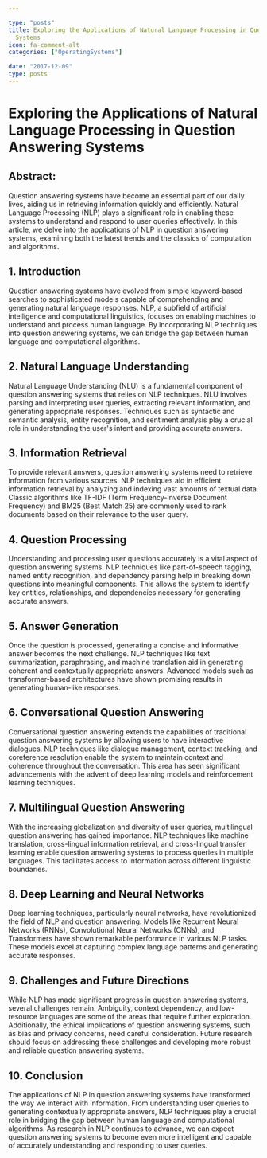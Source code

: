 ```yaml
---

type: "posts"
title: Exploring the Applications of Natural Language Processing in Question Answering
  Systems
icon: fa-comment-alt
categories: ["OperatingSystems"]

date: "2017-12-09"
type: posts
---
```





# Exploring the Applications of Natural Language Processing in Question Answering Systems

## Abstract:
Question answering systems have become an essential part of our daily lives, aiding us in retrieving information quickly and efficiently. Natural Language Processing (NLP) plays a significant role in enabling these systems to understand and respond to user queries effectively. In this article, we delve into the applications of NLP in question answering systems, examining both the latest trends and the classics of computation and algorithms.

## 1. Introduction
Question answering systems have evolved from simple keyword-based searches to sophisticated models capable of comprehending and generating natural language responses. NLP, a subfield of artificial intelligence and computational linguistics, focuses on enabling machines to understand and process human language. By incorporating NLP techniques into question answering systems, we can bridge the gap between human language and computational algorithms.

## 2. Natural Language Understanding
Natural Language Understanding (NLU) is a fundamental component of question answering systems that relies on NLP techniques. NLU involves parsing and interpreting user queries, extracting relevant information, and generating appropriate responses. Techniques such as syntactic and semantic analysis, entity recognition, and sentiment analysis play a crucial role in understanding the user's intent and providing accurate answers.

## 3. Information Retrieval
To provide relevant answers, question answering systems need to retrieve information from various sources. NLP techniques aid in efficient information retrieval by analyzing and indexing vast amounts of textual data. Classic algorithms like TF-IDF (Term Frequency-Inverse Document Frequency) and BM25 (Best Match 25) are commonly used to rank documents based on their relevance to the user query.

## 4. Question Processing
Understanding and processing user questions accurately is a vital aspect of question answering systems. NLP techniques like part-of-speech tagging, named entity recognition, and dependency parsing help in breaking down questions into meaningful components. This allows the system to identify key entities, relationships, and dependencies necessary for generating accurate answers.

## 5. Answer Generation
Once the question is processed, generating a concise and informative answer becomes the next challenge. NLP techniques like text summarization, paraphrasing, and machine translation aid in generating coherent and contextually appropriate answers. Advanced models such as transformer-based architectures have shown promising results in generating human-like responses.

## 6. Conversational Question Answering
Conversational question answering extends the capabilities of traditional question answering systems by allowing users to have interactive dialogues. NLP techniques like dialogue management, context tracking, and coreference resolution enable the system to maintain context and coherence throughout the conversation. This area has seen significant advancements with the advent of deep learning models and reinforcement learning techniques.

## 7. Multilingual Question Answering
With the increasing globalization and diversity of user queries, multilingual question answering has gained importance. NLP techniques like machine translation, cross-lingual information retrieval, and cross-lingual transfer learning enable question answering systems to process queries in multiple languages. This facilitates access to information across different linguistic boundaries.

## 8. Deep Learning and Neural Networks
Deep learning techniques, particularly neural networks, have revolutionized the field of NLP and question answering. Models like Recurrent Neural Networks (RNNs), Convolutional Neural Networks (CNNs), and Transformers have shown remarkable performance in various NLP tasks. These models excel at capturing complex language patterns and generating accurate responses.

## 9. Challenges and Future Directions
While NLP has made significant progress in question answering systems, several challenges remain. Ambiguity, context dependency, and low-resource languages are some of the areas that require further exploration. Additionally, the ethical implications of question answering systems, such as bias and privacy concerns, need careful consideration. Future research should focus on addressing these challenges and developing more robust and reliable question answering systems.

## 10. Conclusion
The applications of NLP in question answering systems have transformed the way we interact with information. From understanding user queries to generating contextually appropriate answers, NLP techniques play a crucial role in bridging the gap between human language and computational algorithms. As research in NLP continues to advance, we can expect question answering systems to become even more intelligent and capable of accurately understanding and responding to user queries.